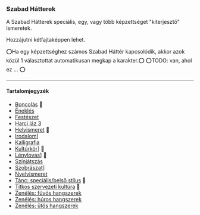 ### Szabad Hátterek

<!-- tag: szabad_hatter -->

A Szabad Hátterek speciális, egy, vagy több képzettséget "kiterjesztő" ismeretek.

Hozzájutni kétfajtaképpen lehet.

⭕Ha egy képzettséghez számos Szabad Háttér kapcsolódik, akkor azok közül 1 választottat automatikusan megkap a karakter.⭕
⭕TODO: van, ahol ez ... ⭕

---
#### Tartalomjegyzék

- [Boncolás](hatterek.szabad/boncolas.md) 🔁
- [Éneklés](hatterek.szabad/enekles.md)
- [Festészet](hatterek.szabad/festeszet.md)
- [Harci láz 3](hatterek.szabad/harci_laz_3.md)
- [Helyismeret](hatterek.szabad/helyismeret.md) 🔁
- [Irodalom](hatterek.szabad/irodalom.md)]
- [Kalligrafia](hatterek.szabad/kalligrafia.md)
- [Kultúrkör](hatterek.szabad/kulturkor.md)] 🔁
- [Lénylovas](hatterek.szabad/lenylovas.md)] 🔁
- [Színjátszás](hatterek.szabad/szinjatszas.md)
- [Szobrászat](hatterek.szabad/szobraszat.md)]
- [Nyelvismeret](hatterek.szabad/nyelvismeret.md)
- [Tánc: speciális/belső stílus](hatterek.szabad/tanc_belso_stilus.md) 🔁
- [Titkos szervezeti kultúra](hatterek.szabad/titkos_szervezeti_kultura.md) 🔁
- [Zenélés: fúvós hangszerek](hatterek.szabad/zeneles_fuvos_hangszerek.md)
- [Zenélés: húros hangszerek](hatterek.szabad/zeneles_huros_hangszerek.md)
- [Zenélés: ütős hangszerek](hatterek.szabad/zeneles_utos_hangszerek.md)

